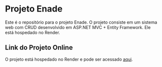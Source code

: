 # Projeto Enade

Este é o repositório para o projeto Enade. O projeto consiste em um sistema web com CRUD desenvolvido em ASP.NET MVC + Entity Framework. Ele está hospedado no Render.

## Link do Projeto Online

O projeto está hospedado no Render e pode ser acessado [aqui](https://dashboard.render.com/).
